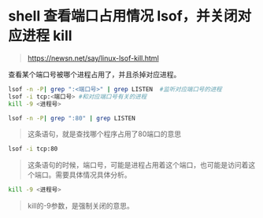 # shell 查看端口占用情况 lsof，并关闭对应进程 kill
> https://newsn.net/say/linux-lsof-kill.html

查看某个端口号被哪个进程占用了，并且杀掉对应进程。
```bash
lsof -n -P| grep ":<端口号>" | grep LISTEN  #监听对应端口号的进程
lsof -i tcp:<端口号> #和对应端口号有关的进程
kill -9 <进程号>
```

```bash
lsof -n -P| grep ":80" | grep LISTEN
```
> 这条语句，就是查找哪个程序占用了80端口的意思

```bash
lsof -i tcp:80 
```
> 这条语句的时候，端口号，可能是进程占用着这个端口，也可能是访问着这个端口。需要具体情况具体分析。

```bash
kill -9 <进程号>
```
> kill的-9参数，是强制关闭的意思。

